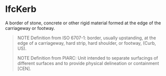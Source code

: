 # IfcKerb

A border of stone, concrete or other rigid material formed at the edge of the carriageway or footway.<!-- end of definition -->

> NOTE  Definition from ISO 6707-1: border, usually upstanding, at the edge of a carriageway, hard strip, hard shoulder, or footway, (Curb, US).
>
> NOTE  Definition from PIARC: Unit intended to separate surfacings of different surfaces and to provide physical delineation or containment [CEN].
